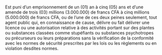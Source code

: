 Est puni d’un emprisonnement de un (01) an à cinq (05) ans et d’une amende de trois (03) millions (3.000.000) de francs CFA à cinq millions (5.000.000) de francs CFA, ou de l’une de ces deux peines seulement, tout agent public qui, en connaissance de cause, délivre ou fait délivrer une licence ou une autorisation relative à des activités portant sur des plantes ou substances classées comme stupéfiants ou substances psychotropes ou précurseurs ou leurs préparations sans la vérification de la conformité avec les normes de sécurité prescrites par les lois ou les règlements ou en violation desdites normes.